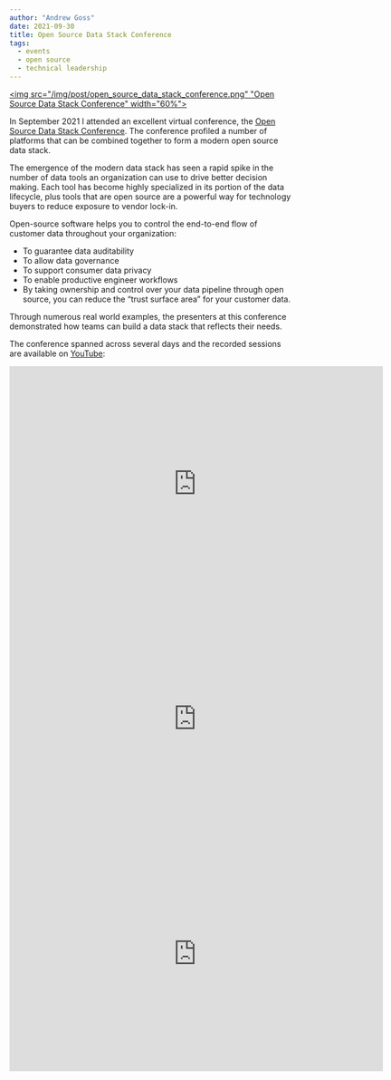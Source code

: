 ```yaml
---
author: "Andrew Goss"
date: 2021-09-30
title: Open Source Data Stack Conference
tags:
  - events
  - open source
  - technical leadership
---
```

<a href="https://www.opensourcedatastack.com" target="_blank"><img src="/img/post/open_source_data_stack_conference.png" "Open Source Data Stack Conference" width="60%"></a><br>

In September 2021 I attended an excellent virtual conference, the <a href="https://www.opensourcedatastack.com" target=_>Open Source Data Stack Conference</a>. The conference profiled a number of platforms that can be combined together to form a modern open source data stack.

The emergence of the modern data stack has seen a rapid spike in the number of data tools an organization can use to drive better decision making. Each tool has become highly specialized in its portion of the data lifecycle, plus tools that are open source are a powerful way for technology buyers to reduce exposure to vendor lock-in.

Open-source software helps you to control the end-to-end flow of customer data throughout your organization:

* To guarantee data auditability
* To allow data governance
* To support consumer data privacy
* To enable productive engineer workflows
* By taking ownership and control over your data pipeline through open source, you can reduce the “trust surface area” for your customer data.

Through numerous real world examples, the presenters at this conference demonstrated how teams can build a data stack that reflects their needs.

The conference spanned across several days and the recorded sessions are available on <a href="https://www.youtube.com/results?search_query=open+source+data+stack+conference" target=_>YouTube</a>:<br class = "custom">

<iframe width="660" height="415" src="https://www.youtube.com/embed/NzPgSSjuwhw" title="YouTube video player" frameborder="0" allow="accelerometer; autoplay; clipboard-write; encrypted-media; gyroscope; picture-in-picture" allowfullscreen></iframe>

<iframe width="660" height="415" src="https://www.youtube.com/embed/qOmFYTOXfuo" title="YouTube video player" frameborder="0" allow="accelerometer; autoplay; clipboard-write; encrypted-media; gyroscope; picture-in-picture" allowfullscreen></iframe>

<iframe width="660" height="415" src="https://www.youtube.com/embed/aclzey29vs8" title="YouTube video player" frameborder="0" allow="accelerometer; autoplay; clipboard-write; encrypted-media; gyroscope; picture-in-picture" allowfullscreen></iframe>